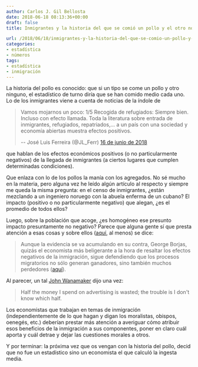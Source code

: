 ```yaml
---
author: Carlos J. Gil Bellosta
date: 2018-06-18 08:13:36+00:00
draft: false
title: Inmigrantes y la historia del que se comió un pollo y el otro no

url: /2018/06/18/inmigrantes-y-la-historia-del-que-se-comio-un-pollo-y-el-otro-no/
categories:
- estadística
- números
tags:
- estadística
- inmigración
---
```


La historia del pollo es conocido: que si un tipo se come un pollo y otro ninguno, el estadístico de turno diría que se han comido medio cada uno. Lo de los inmigrantes viene a cuenta de noticias de la índole de

>Vamos mojarnos un poco:
1/5
Recogida de refugiados:
Siempre bien. Incluso con efecto llamada. Toda la literatura sobre entrada de inmigrantes, refugiados, repatriados,... a un país con una sociedad y economía abiertas muestra efectos positivos.
>
> -- José Luis Ferreira (@JL_Ferr) [16 de junio de 2018](https://twitter.com/JL_Ferr/status/1008024971317334016?ref_src=twsrc%5Etfw)</blockquote>

que hablan de los efectos económicos positivos (o no particularmente negativos) de la llegada de inmigrantes (a ciertos lugares que cumplen determinadas condiciones).

Que enlaza con lo de los pollos la manía con los agregados. No sé mucho en la materia, pero alguna vez he leído algún artículo al respecto y siempre me queda la misma pregunta: en el censo de inmigrantes, ¿están mezclando a un ingeniero noruego con la abuela enferma de un cubano? El impacto (positivo o no particularmente negativo) que alegan, ¿es el promedio de todos ellos?

Luego, sobre la población que acoge, ¿es homogéneo ese presunto impacto presuntamente no negativo? Parece que alguna gente sí que presta atención a esas cosas y sobre ellos ([aquí](http://nadaesgratis.es/fran-beltran/los-efectos-a-largo-plazo-de-la-inmigracion), al menos) se dice:

>Aunque la evidencia se va acumulando en su contra, George Borjas, quizás el economista más beligerante a la hora de resaltar los efectos negativos de la inmigración, sigue defendiendo que los procesos migratorios no sólo generan ganadores, sino también muchos perdedores ([aquí](https://www.nytimes.com/2017/02/27/opinion/the-immigration-debate-we-need.html?ref=opinion&comments&_r=0#commentsContainer)).

Al parecer, un tal [John Wanamaker](https://en.wikipedia.org/wiki/John_Wanamaker) dijo una vez:

>Half the money I spend on advertising is wasted; the trouble is I don't know which half.

Los economistas que trabajan en temas de inmigración (independientemente de lo que hagan y digan los moralistas, obispos, oenegés, etc.) deberían prestar más atención a averiguar cómo atribuir esos beneficios de la inmigración a sus componentes, poner en claro cuál aporta y cuál detrae y dejar las cuestiones morales a otros.

Y por terminar: la próxima vez que os vengan con la historia del pollo, decid que no fue un estadístico sino un economista el que calculó la ingesta media.